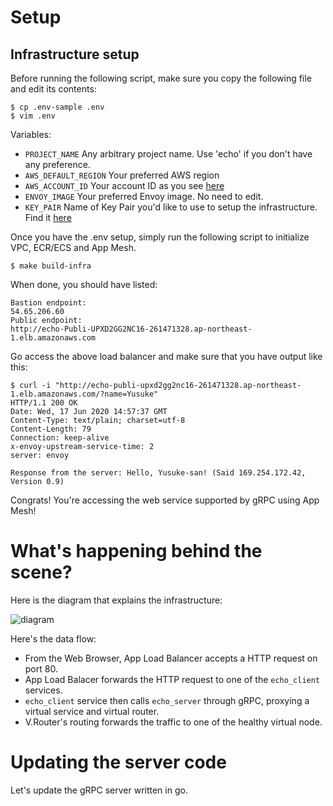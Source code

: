 

# Setup

## Infrastructure setup

Before running the following script, make sure you copy the following file and edit its contents:
```
$ cp .env-sample .env
$ vim .env
```
Variables:

* `PROJECT_NAME` Any arbitrary project name.  Use 'echo' if you don't have any preference.
* `AWS_DEFAULT_REGION` Your preferred AWS region
* `AWS_ACCOUNT_ID` Your account ID as you see [here](https://console.aws.amazon.com/billing/home?#/account)
* `ENVOY_IMAGE` Your preferred Envoy image. No need to edit.
* `KEY_PAIR` Name of Key Pair you'd like to use to setup the infrastructure. Find it [here](https://ap-northeast-1.console.aws.amazon.com/ec2/v2/home?region=ap-northeast-1#KeyPairs)

Once you have the .env setup, simply run the following script to initialize VPC, ECR/ECS and App Mesh.
```
$ make build-infra
```

When done, you should have listed:
```
Bastion endpoint:
54.65.206.60
Public endpoint:
http://echo-Publi-UPXD2GG2NC16-261471328.ap-northeast-1.elb.amazonaws.com
```

Go access the above load balancer and make sure that you have output like this:
```
$ curl -i "http://echo-publi-upxd2gg2nc16-261471328.ap-northeast-1.elb.amazonaws.com/?name=Yusuke"
HTTP/1.1 200 OK
Date: Wed, 17 Jun 2020 14:57:37 GMT
Content-Type: text/plain; charset=utf-8
Content-Length: 79
Connection: keep-alive
x-envoy-upstream-service-time: 2
server: envoy

Response from the server: Hello, Yusuke-san! (Said 169.254.172.42, Version 0.9)
```

Congrats! You're accessing the web service supported by gRPC using App Mesh!

# What's happening behind the scene?

Here is the diagram that explains the infrastructure:

![diagram](https://github.com/yizumi/app-mesh-example/raw/master/doc/infrastructure.jpg)

Here's the data flow:
* From the Web Browser, App Load Balancer accepts a HTTP request on port 80.
* App Load Balacer forwards the HTTP request to one of the `echo_client` services.
* `echo_client` service then calls `echo_server` through gRPC, proxying a virtual service and virtual router.
* V.Router's routing forwards the traffic to one of the healthy virtual node.

# Updating the server code

Let's update the gRPC server written in go.

```go

```
